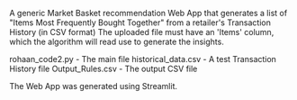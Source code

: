 A generic Market Basket recommendation Web App that generates a list of "Items Most Frequently Bought Together" from a retailer's Transaction History (in CSV format)
The uploaded file must have an 'Items' column, which the algorithm will read use to generate the insights.

rohaan_code2.py - The main file
historical_data.csv - A test Transaction History file
Output_Rules.csv - The output CSV file

The Web App was generated using Streamlit.
